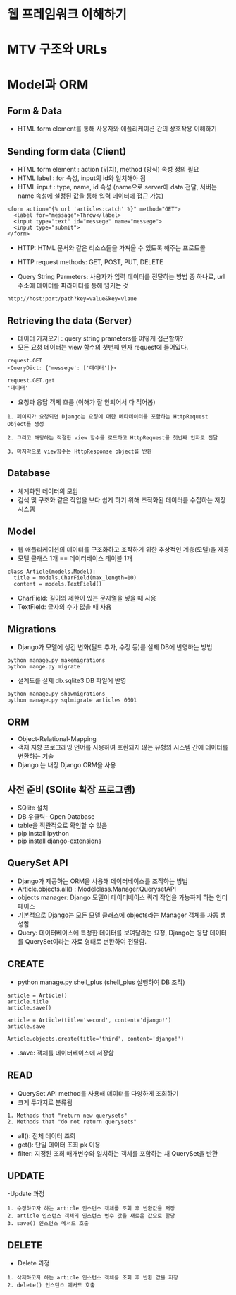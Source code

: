 # 웹 프레임워크 이해하기

# MTV 구조와 URLs

# Model과 ORM

## Form & Data
- HTML form element를 통해 사용자와 애플리케이션 간의 상호작용 이해하기

## Sending form data (Client)
- HTML form element : action (위치), method (방식) 속성 정의 필요
- HTML label : for 속성, input의 id와 일치해야 됨
- HTML input : type, name, id 속성 (name으로 server에 data 전달, 서버는 name 속성에 설정된 값을 통해 입력 데이터에 접근 가능)

```
<form action="{% url 'articles:catch' %}" method="GET">
  <label for="message">Throw</label>
  <input type="text" id="messege" name="messege">
  <input type="submit">
</form>
```

- HTTP: HTML 문서와 같은 리소스들을 가져올 수 있도록 해주는 프로토콜
- HTTP request methods: GET, POST, PUT, DELETE

- Query String Parmeters: 사용자가 입력 데이터를 전달하는 방법 중 하나로, url 주소에 데이터를 파라미터를 통해 넘기는 것
```
http://host:port/path?key=value&key=vlaue
```

## Retrieving the data (Server)
- 데이터 가져오기 : query string prameters를 어떻게 접근할까?
- 모든 요청 데이터는 view 함수의 첫번째 인자 request에 들어있다.
```
request.GET
<QueryDict: {'messege': ['데이터']}>

request.GET.get
'데이터'
```

- 요청과 응답 객체 흐름 (이해가 잘 안되어서 다 적어봄)
```
1. 페이지가 요청되면 Django는 요청에 대한 메타데이터를 포함하는 HttpRequest Object를 생성

2. 그리고 해당하는 적절한 view 함수를 로드하고 HttpRequest를 첫번째 인자로 전달

3. 마지막으로 view함수는 HttpResponse object를 반환
```


## Database
- 체계화된 데이터의 모임
- 검색 및 구조화 같은 작업을 보다 쉽게 하기 위해 조직화된 데이터를 수집하는 저장 시스템

## Model
- 웹 애플리케이션의 데이터를 구조화하고 조작하기 위한 추상적인 계층(모델)을 제공
- 모델 클래스 1개 == 데이터베이스 테이블 1개
```
class Article(models.Model):
  title = models.CharField(max_length=10)
  content = models.TextField()
```

- CharField: 길이의 제한이 있는 문자열을 넣을 때 사용
- TextField: 글자의 수가 많을 때 사용


## Migrations
- Django가 모델에 생긴 변화(필드 추가, 수정 등)를 실제 DB에 반영하는 방법

```
python manage.py makemigrations
python mange.py migrate
```

- 설계도를 실제 db.sqlite3 DB 파일에 반영
```
python manage.py showmigrations
python manage.py sqlmigrate articles 0001
```

## ORM
- Object-Relational-Mapping
- 객체 지향 프로그래밍 언어를 사용하여 호환되지 않는 유형의 시스템 간에 데이터를 변환하는 기술
- Django 는 내장 Django ORM을 사용

## 사전 준비 (SQlite 확장 프로그램)
- SQlite 설치
- DB 우클릭- Open Database
- table을 직관적으로 확인할 수 있음
- pip install ipython
- pip install django-extensions

## QuerySet API
- Django가 제공하는 ORM을 사용해 데이터베이스를 조작하는 방법
- Article.objects.all() : Modelclass.Manager.QuerysetAPI
- objects manager: Django 모델이 데이터베이스 쿼리 작업을 가능하게 하는 인터페이스
- 기본적으로 Django는 모든 모델 클래스에 objects라는 Manager 객체를 자동 생성함
- Query: 데이터베이스에 특정한 데이터를 보여달라는 요청, Django는 응답 데이터를 QuerySet이라는 자료 형태로 변환하여 전달함.

## CREATE
- python manage.py shell_plus (shell_plus 실행하여 DB 조작)
```
article = Article()
article.title
article.save()

article = Article(title='second', content='django!')
article.save

Article.objects.create(title='third', content='django!')
```
- .save: 객체를 데이터베이스에 저장함

## READ
- QuerySet API method를 사용해 데이터를 다양하게 조회하기
- 크게 두가지로 분류됨
```
1. Methods that "return new querysets"
2. Methods that "do not return querysets"
```

- all(): 전체 데이터 조회
- get(): 단일 데이터 조회 pk 이용
- filter: 지정된 조회 매개변수와 일치하는 객체를 포함하는 새 QuerySet을 반환

## UPDATE
-Update 과정
```
1. 수정하고자 하는 article 인스턴스 객체를 조회 후 반환값을 저장
2. article 인스턴스 객체의 인스턴스 변수 값을 새로운 값으로 할당
3. save() 인스턴스 메서드 호출
```

## DELETE
- Delete 과정
```
1. 삭제하고자 하는 article 인스턴스 객체를 조회 후 반환 값을 저장
2. delete() 인스턴스 메서드 호출
```